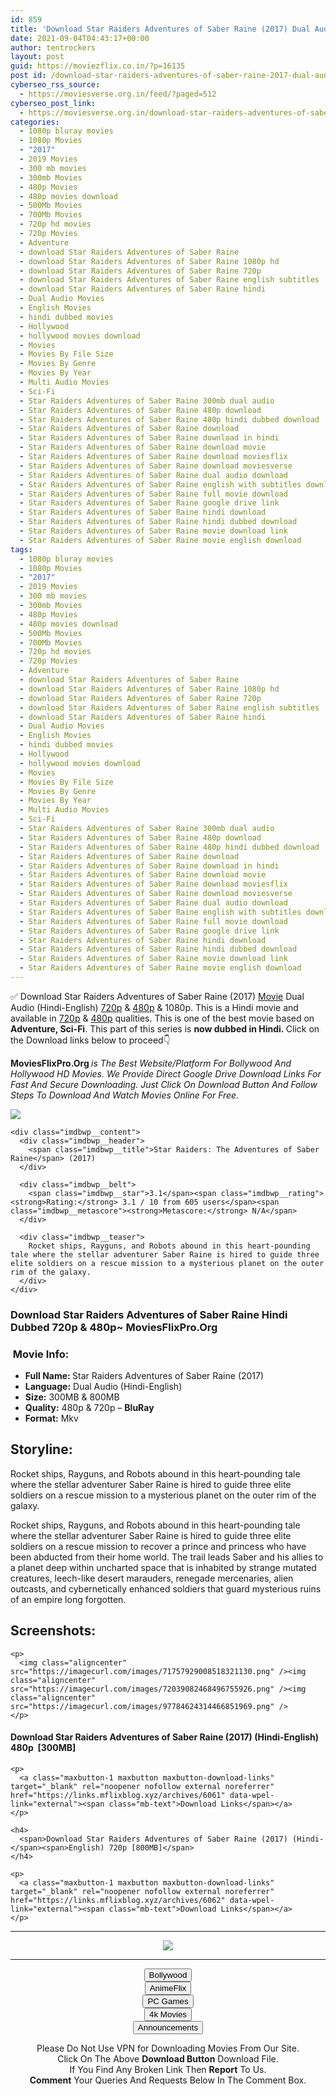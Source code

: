```yaml
---
id: 859
title: 'Download Star Raiders Adventures of Saber Raine (2017) Dual Audio (Hindi-English) 480p [300MB] || 720p [800MB]'
date: 2021-09-04T04:43:17+00:00
author: tentrockers
layout: post
guid: https://moviezflix.co.in/?p=16135
post id: /download-star-raiders-adventures-of-saber-raine-2017-dual-audio-hindi-english-480p-300mb-720p-800mb/
cyberseo_rss_source:
  - https://moviesverse.org.in/feed/?paged=512
cyberseo_post_link:
  - https://moviesverse.org.in/download-star-raiders-adventures-of-saber-raine-2017-hindi-480p-720p/
categories:
  - 1080p bluray movies
  - 1080p Movies
  - "2017"
  - 2019 Movies
  - 300 mb movies
  - 300mb Movies
  - 480p Movies
  - 480p movies download
  - 500Mb Movies
  - 700Mb Movies
  - 720p hd movies
  - 720p Movies
  - Adventure
  - download Star Raiders Adventures of Saber Raine
  - download Star Raiders Adventures of Saber Raine 1080p hd
  - download Star Raiders Adventures of Saber Raine 720p
  - download Star Raiders Adventures of Saber Raine english subtitles
  - download Star Raiders Adventures of Saber Raine hindi
  - Dual Audio Movies
  - English Movies
  - hindi dubbed movies
  - Hollywood
  - hollywood movies download
  - Movies
  - Movies By File Size
  - Movies By Genre
  - Movies By Year
  - Multi Audio Movies
  - Sci-Fi
  - Star Raiders Adventures of Saber Raine 300mb dual audio
  - Star Raiders Adventures of Saber Raine 480p download
  - Star Raiders Adventures of Saber Raine 480p hindi dubbed download
  - Star Raiders Adventures of Saber Raine download
  - Star Raiders Adventures of Saber Raine download in hindi
  - Star Raiders Adventures of Saber Raine download movie
  - Star Raiders Adventures of Saber Raine download moviesflix
  - Star Raiders Adventures of Saber Raine download moviesverse
  - Star Raiders Adventures of Saber Raine dual audio download
  - Star Raiders Adventures of Saber Raine english with subtitles download
  - Star Raiders Adventures of Saber Raine full movie download
  - Star Raiders Adventures of Saber Raine google drive link
  - Star Raiders Adventures of Saber Raine hindi download
  - Star Raiders Adventures of Saber Raine hindi dubbed download
  - Star Raiders Adventures of Saber Raine movie download link
  - Star Raiders Adventures of Saber Raine movie english download
tags:
  - 1080p bluray movies
  - 1080p Movies
  - "2017"
  - 2019 Movies
  - 300 mb movies
  - 300mb Movies
  - 480p Movies
  - 480p movies download
  - 500Mb Movies
  - 700Mb Movies
  - 720p hd movies
  - 720p Movies
  - Adventure
  - download Star Raiders Adventures of Saber Raine
  - download Star Raiders Adventures of Saber Raine 1080p hd
  - download Star Raiders Adventures of Saber Raine 720p
  - download Star Raiders Adventures of Saber Raine english subtitles
  - download Star Raiders Adventures of Saber Raine hindi
  - Dual Audio Movies
  - English Movies
  - hindi dubbed movies
  - Hollywood
  - hollywood movies download
  - Movies
  - Movies By File Size
  - Movies By Genre
  - Movies By Year
  - Multi Audio Movies
  - Sci-Fi
  - Star Raiders Adventures of Saber Raine 300mb dual audio
  - Star Raiders Adventures of Saber Raine 480p download
  - Star Raiders Adventures of Saber Raine 480p hindi dubbed download
  - Star Raiders Adventures of Saber Raine download
  - Star Raiders Adventures of Saber Raine download in hindi
  - Star Raiders Adventures of Saber Raine download movie
  - Star Raiders Adventures of Saber Raine download moviesflix
  - Star Raiders Adventures of Saber Raine download moviesverse
  - Star Raiders Adventures of Saber Raine dual audio download
  - Star Raiders Adventures of Saber Raine english with subtitles download
  - Star Raiders Adventures of Saber Raine full movie download
  - Star Raiders Adventures of Saber Raine google drive link
  - Star Raiders Adventures of Saber Raine hindi download
  - Star Raiders Adventures of Saber Raine hindi dubbed download
  - Star Raiders Adventures of Saber Raine movie download link
  - Star Raiders Adventures of Saber Raine movie english download
---
```

<div class="thecontent clearfix">
  <p>
    ✅ Download Star Raiders Adventures of Saber Raine (2017) <a href="https://moviesverse.org.in/category/movies/" data-wpel-link="internal">Movie</a> Dual Audio (Hindi-English) <a href="https://moviesverse.org.in/720p-movies/" data-wpel-link="internal">720p</a>&nbsp;&&nbsp;<a href="https://moviesverse.org.in/480p-movies/" data-wpel-link="internal">480p</a> & 1080p. This is a Hindi movie and available in <a href="https://moviesverse.org.in/720p-movies/" data-wpel-link="internal">720p</a>&nbsp;&&nbsp;<a href="https://moviesverse.org.in/480p-movies/" data-wpel-link="internal">480p</a> qualities. This is one of the best movie based on <strong>Adventure, Sci-Fi</strong>. This part of this series is <strong>now dubbed in <span>Hindi.&nbsp;</span></strong><span>Click on the Download links below to proceed👇</span>
  </p>
  
  <p>
    <strong><span>MoviesFlixPro.Org&nbsp;</span></strong><em>is The Best Website/Platform For Bollywood And Hollywood HD Movies. We Provide Direct Google Drive Download Links For Fast And Secure Downloading. Just Click On Download Button And Follow Steps To&nbsp;Download And Watch Movies Online For Free.</em>
  </p>
  
  <div class="imdbwp imdbwp--movie dark">
    <div class="imdbwp__thumb">
      <a class="imdbwp__link" target="_blank" title="Star Raiders: The Adventures of Saber Raine" href="https://www.imdb.com/title/tt2039380/" rel="nofollow external noopener noreferrer" data-wpel-link="external"><img class="imdbwp__img" src="https://m.media-amazon.com/images/M/MV5BNDQyNTQyNzkxNl5BMl5BanBnXkFtZTgwMTU4NTkyNzE@._V1_SX300.jpg" /></a>
    </div>
    
    <div class="imdbwp__content">
      <div class="imdbwp__header">
        <span class="imdbwp__title">Star Raiders: The Adventures of Saber Raine</span> (2017)
      </div>
      
      <div class="imdbwp__belt">
        <span class="imdbwp__star">3.1</span><span class="imdbwp__rating"><strong>Rating:</strong> 3.1 / 10 from 605 users</span><span class="imdbwp__metascore"><strong>Metascore:</strong> N/A</span>
      </div>
      
      <div class="imdbwp__teaser">
        Rocket ships, Rayguns, and Robots abound in this heart-pounding tale where the stellar adventurer Saber Raine is hired to guide three elite soldiers on a rescue mission to a mysterious planet on the outer rim of the galaxy.
      </div>
    </div>
  </div>
  
  <h3>
    <span>Download Star Raiders Adventures of Saber Raine Hindi Dubbed 720p & 480p~ MoviesFlixPro.Org</span>
  </h3>
  
  <h3>
    <span>&nbsp;Movie Info:&nbsp;</span>
  </h3>
  
  <ul>
    <li>
      <strong>Full Name: </strong>Star Raiders Adventures of Saber Raine (2017)
    </li>
    <li>
      <strong>Language:</strong> Dual Audio (Hindi-English)
    </li>
    <li>
      <strong>Size:</strong> 300MB & 800MB
    </li>
    <li>
      <strong>Quality:</strong> 480p & 720p – <span><strong>BluRay</strong></span>
    </li>
    <li>
      <strong>Format:</strong>&nbsp;Mkv
    </li>
  </ul>
  
  <h2>
    <span>Storyline:</span>
  </h2>
  
  <p>
    Rocket ships, Rayguns, and Robots abound in this heart-pounding tale where the stellar adventurer Saber Raine is hired to guide three elite soldiers on a rescue mission to a mysterious planet on the outer rim of the galaxy.
  </p>
  
  <div>
    Rocket ships, Rayguns, and Robots abound in this heart-pounding tale where the stellar adventurer Saber Raine is hired to guide three elite soldiers on a rescue mission to recover a prince and princess who have been abducted from their home world. The trail leads Saber and his allies to a planet deep within uncharted space that is inhabited by strange mutated creatures, leech-like desert marauders, renegade mercenaries, alien outcasts, and cybernetically enhanced soldiers that guard mysterious ruins of an empire long forgotten.
  </div>
  
  <div class="summary_text">
    <h2>
      <span>Screenshots:</span>
    </h2>
    
    <p>
      <img class="aligncenter" src="https://imagecurl.com/images/71757929008518321130.png" /><img class="aligncenter" src="https://imagecurl.com/images/72039082468496755926.png" /><img class="aligncenter" src="https://imagecurl.com/images/97784624314466851969.png" />
    </p>
  </div>
  
  <div class="inline canwrap">
    <h4>
      <span>Download Star Raiders Adventures of Saber Raine (2017) (Hindi-English) </span><span>480p&nbsp; [300MB]</span>
    </h4>
    
    <p>
      <a class="maxbutton-1 maxbutton maxbutton-download-links" target="_blank" rel="noopener nofollow external noreferrer" href="https://links.mflixblog.xyz/archives/6061" data-wpel-link="external"><span class="mb-text">Download Links</span></a>
    </p>
    
    <h4>
      <span>Download Star Raiders Adventures of Saber Raine (2017) (Hindi-</span><span>English) 720p [800MB]</span>
    </h4>
    
    <p>
      <a class="maxbutton-1 maxbutton maxbutton-download-links" target="_blank" rel="noopener nofollow external noreferrer" href="https://links.mflixblog.xyz/archives/6062" data-wpel-link="external"><span class="mb-text">Download Links</span></a>
    </p>
  </div>
</div>

<center>
  </p> 
  
  <hr />
  
  <p>
    <a href="http://gdrivepro.xyz/join.php" data-wpel-link="external" target="_blank" rel="nofollow external noopener noreferrer"><img src="https://i.imgur.com/FhMdWdW.png" /></a>
  </p>
  
  <hr />
  
  <p>
    <a href="https://dogemovies.xyz" target="_blank" data-wpel-link="external" rel="nofollow external noopener noreferrer"><button class="button button5">Bollywood</button></a><br /> <a href="https://animeflix.in" target="_blank" data-wpel-link="external" rel="nofollow external noopener noreferrer"><button class="button button5">AnimeFlix</button></a><br /> <a href="https://gamesflix.net/" target="_blank" data-wpel-link="external" rel="nofollow external noopener noreferrer"><button class="button button5">PC Games</button></a><br /> <a href="https://uhdmovies.in" target="_blank" data-wpel-link="external" rel="nofollow external noopener noreferrer"><button class="button button5">4k Movies</button></a><br /> <a href="https://moviesverse.org.in/announcements/" target="_blank" data-wpel-link="internal" rel="noopener"><button class="button button5">Announcements</button></a>
  </p>
  
  <div class="alert alert-danger">
    Please Do Not Use VPN for Downloading Movies From Our Site.
  </div>
  
  <div class="alert alert-success">
    Click On The Above <strong>Download Button</strong> Download File.
  </div>
  
  <div class="alert alert-warning">
    If You Find Any Broken Link Then <strong>Report</strong> To Us.
  </div>
  
  <div class="alert alert-info">
    <strong>Comment</strong> Your Queries And Requests Below In The Comment Box.
  </div>
  
  <p>
    </center>
  </p>